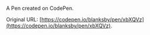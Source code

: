 # 

A Pen created on CodePen.

Original URL: [https://codepen.io/blanksby/pen/xbXQVz](https://codepen.io/blanksby/pen/xbXQVz).

